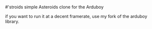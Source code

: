 #'stroids
simple Asteroids clone for the Arduboy

if you want to run it at a decent framerate, use my fork of the arduboy library.